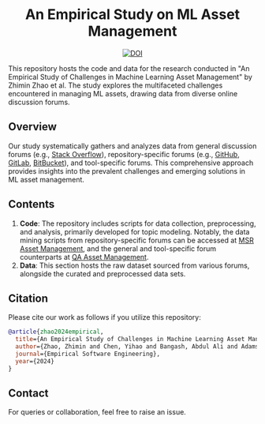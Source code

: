 <div align="center">
    <h1>An Empirical Study on ML Asset Management</h1>
    <a href="https://zenodo.org/doi/10.5281/zenodo.10593653"><img src="https://zenodo.org/badge/604438791.svg" alt="DOI"></a>
</div>

This repository hosts the code and data for the research conducted in "An Empirical Study of Challenges in Machine Learning Asset Management" by Zhimin Zhao et al. The study explores the multifaceted challenges encountered in managing ML assets, drawing data from diverse online discussion forums.

## Overview
Our study systematically gathers and analyzes data from general discussion forums (e.g., [Stack Overflow](https://stackoverflow.com)), repository-specific forums (e.g., [GitHub](https://github.com), [GitLab](https://about.gitlab.com), [BitBucket](https://bitbucket.org)), and tool-specific forums. This comprehensive approach provides insights into the prevalent challenges and emerging solutions in ML asset management.

## Contents
1. **Code**: The repository includes scripts for data collection, preprocessing, and analysis, primarily developed for topic modeling. Notably, the data mining scripts from repository-specific forums can be accessed at [MSR Asset Management](https://github.com/zhimin-z/MSR-Asset-Management), and the general and tool-specific forum counterparts at [QA Asset Management](https://github.com/zhimin-z/QA-Asset-Management).
2. **Data**: This section hosts the raw dataset sourced from various forums, alongside the curated and preprocessed data sets.

## Citation
Please cite our work as follows if you utilize this repository:
```bibtex
@article{zhao2024empirical,
  title={An Empirical Study of Challenges in Machine Learning Asset Management},
  author={Zhao, Zhimin and Chen, Yihao and Bangash, Abdul Ali and Adams, Bram and Hassan, Ahmed E},
  journal={Empirical Software Engineering},
  year={2024}
}
```

## Contact
For queries or collaboration, feel free to raise an issue.

